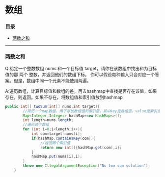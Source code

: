 # 数组

### 目录

* [两数之和](#两数之和)


---
### 两数之和
Q:给定一个整数数组 nums 和一个目标值 target，请你在该数组中找出和为目标值的那 两个 整数，并返回他们的数组下标。
你可以假设每种输入只会对应一个答案。但是，数组中同一个元素不能使用两遍。

A:遍历数组，计算目标值和数组的差，再去hashmap中查找是否存在该值，如果存在，则返回。如果不存在，将数组值和索引值放到hashmap
```java
public int[] twoSum(int[] nums,int target){
        //简历一个map数组，用于存放数组值和索引值，其中key是数组值，value是索引值
        Map<Integer,Integer> hashMap=new HashMap<>();
        int length=nums.length;
        //遍历这个数组
        for (int i=0;i<length;i++){
            int com=target-nums[i];
            if(hashMap.containsKey(com)){
                //返回两个索引值
                return new int[]{hashMap.get(com),i};
            }
            hashMap.put(nums[i],i);
        }
        throw new IllegalArgumentException("No two sum solution");
    }
```
